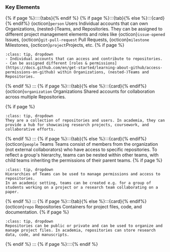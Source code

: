 ### Key Elements

{% if page %}::::{tabs}{% endif %}
{% if page %}:::{tab}{% else %}:::{card}{% endif%} {octicon}`person` Users
Individual accounts that can own Organizations, (nested-)Teams, and Repositories.
They can be assigned to different project management elements and roles like {octicon}`issue-opened` Issues, {octicon}`git-pull-request` Pull Requests, {octicon}`milestone` Milestones, {octicon}`project`Projects, etc.
{% if page %}
```{admonition} Details
:class: tip, dropdown
- Individual accounts that can access and contribute to repositories.
- Can be assigned different [roles & permissions](https://docs.github.com/en/get-started/learning-about-github/access-permissions-on-github) within Organizations, (nested-)Teams and Repositories.
```
{% endif %}
:::
{% if page %}:::{tab}{% else %}:::{card}{% endif%} {octicon}`organization` Organizations
Shared accounts for collaboration across multiple Repositories. 

{% if page %}
```{admonition} Details
:class: tip, dropdown
They are a collection of repositories and users. In academia, they can provide a hub for showcasing research projects, coursework, and collaborative efforts.
```
{% endif %}
:::
{% if page %}:::{tab}{% else %}:::{card}{% endif%} {octicon}`people` Teams
Teams consist of members from the organization (not external collaborators) who have access to specific repositories. To reflect a group's hierarchy, teams can be nested within other teams, with child teams inheriting the permissions of their parent teams. 
{% if page %}
```{admonition} Details
:class: tip, dropdown
Hierarchies of Teams can be used to manage permissions and access to repositories. 
In an academic setting, teams can be created e.g. for a group of students working on a project or a research team collaborating on a paper.
```
{% endif %}
:::
{% if page %}:::{tab}{% else %}:::{card}{% endif%} {octicon}`repo` Repositories
Containers for project files, code, and documentation. {% if page %}
```{admonition} Details
:class: tip, dropdown
Repositories can be public or private and can be used to organize and manage project files. In academia, repositories can store research data, code, and manuscripts.
```
{% endif %}
:::
{% if page %}::::{% endif %}

